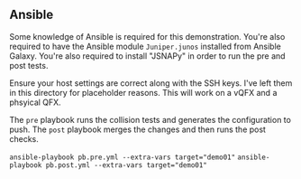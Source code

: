 ## Ansible

Some knowledge of Ansible is required for this demonstration. You're also required to have the Ansible module `Juniper.junos` installed from Ansible Galaxy. You're also required to install "JSNAPy" in order to run the pre and post tests.

Ensure your host settings are correct along with the SSH keys. I've left them in this directory for placeholder reasons. This will work on a vQFX and a phsyical QFX.

The `pre` playbook runs the collision tests and generates the configuration to push.
The `post` playbook merges the changes and then runs the post checks.

`ansible-playbook pb.pre.yml --extra-vars target="demo01"`
`ansible-playbook pb.post.yml --extra-vars target="demo01"`



